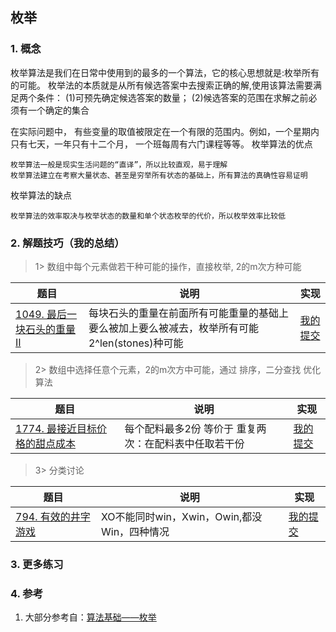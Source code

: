 ## 枚举

### 1. 概念
枚举算法是我们在日常中使用到的最多的一个算法，它的核心思想就是:枚举所有的可能。
枚举法的本质就是从所有候选答案中去搜索正确的解,使用该算法需要满足两个条件：
(1)可预先确定候选答案的数量；
(2)候选答案的范围在求解之前必须有一个确定的集合

在实际问题中， 有些变量的取值被限定在一个有限的范围内。例如，一个星期内只有七天，一年只有十二个月， 一个班每周有六门课程等等。
枚举算法的优点

    枚举算法一般是现实生活问题的“直译”，所以比较直观，易于理解
    枚举算法建立在考察大量状态、甚至是穷举所有状态的基础上，所有算法的真确性容易证明

枚举算法的缺点 

    枚举算法的效率取决与枚举状态的数量和单个状态枚举的代价，所以枚举效率比较低

### 2. 解题技巧（我的总结）

> 1> 数组中每个元素做若干种可能的操作，直接枚举, 2的m次方种可能
> 
| 题目                                                                            | 说明                                                    | 实现                                                                            |
|-------------------------------------------------------------------------------|-------------------------------------------------------|-------------------------------------------------------------------------------|
| [1049. 最后一块石头的重量 II](https://leetcode.cn/problems/last-stone-weight-ii/description/) | 每块石头的重量在前面所有可能重量的基础上要么被加上要么被减去，枚举所有可能2^len(stones)种可能 | [我的提交](https://leetcode.cn/problems/last-stone-weight-ii/submissions/477223198/) |


> 2> 数组中选择任意个元素，2的m次方中可能，通过 排序，二分查找 优化算法
>
| 题目                                                                        | 说明                           | 实现                                                                            |
|---------------------------------------------------------------------------|------------------------------|-------------------------------------------------------------------------------|
| [1774. 最接近目标价格的甜点成本](https://leetcode.cn/problems/closest-dessert-cost/description/) | 每个配料最多2份 等价于 重复两次：在配料表中任取若干份 | [我的提交](https://leetcode.cn/problems/closest-dessert-cost/submissions/478095922/) |

> 3> 分类讨论
>
| 题目                                                                        | 说明                             | 实现                                                                            |
|---------------------------------------------------------------------------|--------------------------------|-------------------------------------------------------------------------------|
| [794. 有效的井字游戏](https://leetcode.cn/problems/valid-tic-tac-toe-state/description/) | XO不能同时win，Xwin，Owin,都没Win，四种情况 | [我的提交](https://leetcode.cn/problems/valid-tic-tac-toe-state/submissions/490566208/) |


### 3. 更多练习


### 4. 参考
1. 大部分参考自：[算法基础——枚举](https://blog.csdn.net/weixin_45652283/article/details/131244459?utm_medium=distribute.pc_relevant.none-task-blog-2~default~baidujs_baidulandingword~default-1-131244459-blog-129442726.235^v38^pc_relevant_sort_base3&spm=1001.2101.3001.4242.2&utm_relevant_index=4) 